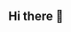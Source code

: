 ## Hi there 👋

<!--
**patel-samanvay/patel-samanvay** is a ✨ _special_ ✨ repository because its `README.md` (this file) appears on your GitHub profile.

Here are some ideas to get you started:

- 🔭 I’m currently exploring computer science field.
- 🌱 I’m currently learning cybersecurity and quantum mechanics.
- 👯 I’m looking to collaborate on cybersecurity or quantum mechanics related projects or ideas.
- 🤔 I’m looking for help with specific expertise in cybersecurity or quantum mechanics. 
- 📫 How to reach me: You can reach to me via mail: samanvaytheincredible@gmail.com
- 😄 Pronouns: he/him
- ⚡ Fun fact: I missed the part where that's my problem
-->
